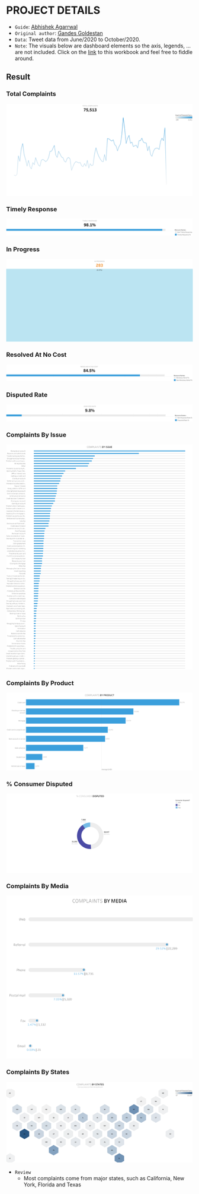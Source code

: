 # PROJECT DETAILS

* `Guide`: [Abhishek Agarrwal](https://www.youtube.com/@AbhishekAgarrwal)
* `Original author`: [Gandes Goldestan](https://public.tableau.com/app/profile/gandes.goldestan)
* `Data`: Tweet data from June/2020 to October/2020.
* `Note`: The visuals below are dashboard elements so the axis, legends, ... are not included. Click on the [link](https://public.tableau.com/views/SocialMedia_16763460147010/TopNTweets?:language=en-US&:display_count=n&:origin=viz_share_link) to this workbook and feel free to fiddle around.

## Result
### Total Complaints
<p align="center">
   <img src="Image/Total Complaints.png"></img>
</p>

### Timely Response
<p align="center">
   <img src="Image/Timely Response.png"></img>
</p>

### In Progress
<p align="center">
   <img src="Image/In Progress.png"></img>
</p>

### Resolved At No Cost
<p align="center">
   <img src="Image/Resolved At No Cost.png"></img>
</p>

### Disputed Rate
<p align="center">
   <img src="Image/Disputed Rate.png"></img>
</p>

### Complaints By Issue
<p align="center">
   <img src="Image/Complaints By Issue.png"></img>
</p>

### Complaints By Product
<p align="center">
   <img src="Image/Complaints By Product.png"></img>
</p>

### % Consumer Disputed
<p align="center">
   <img src="Image/Percentage Cosumer Disputed.png"></img>
</p>
    
### Complaints By Media
<p align="center">
   <img src="Image/Complaints By Media.png"></img>
</p>

### Complaints By States
<p align="center">
   <img src="Image/Complaints By States.png"></img>
</p>

* `Review`
   - Most complaints come from major states, such as California, New York, Florida and Texas
